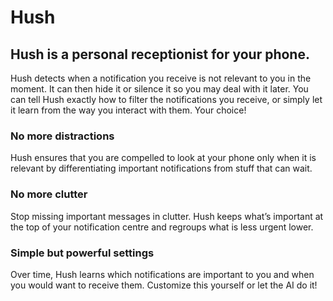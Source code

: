 # Hush
## Hush is a personal receptionist for your phone.
Hush detects when a notification you receive is not relevant to you in the moment. It can then hide it or silence it so you may deal with it later. You can tell Hush exactly how to filter the notifications you receive, or simply let it learn from the way you interact with them. Your choice!
### No more distractions
Hush ensures that you are compelled to look at your phone only when it is relevant by differentiating important notifications from stuff that can wait.
### No more clutter
Stop missing important messages in clutter. Hush keeps what’s important at the top of your notification centre and regroups what is less urgent lower.
### Simple but powerful settings
Over time, Hush learns which notifications are important to you and when you would want to receive them. Customize this yourself or let the AI do it!


  
